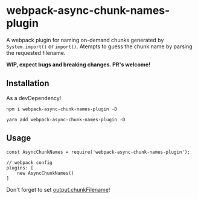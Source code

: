 # webpack-async-chunk-names-plugin

A webpack plugin for naming on-demand chunks generated by `System.import()` or `import()`. Atempts to guess the chunk
name by parsing the requested filename.

**WIP, expect bugs and breaking changes. PR's welcome!**

## Installation

As a devDependency!
```
npm i webpack-async-chunk-names-plugin -D
```
```
yarn add webpack-async-chunk-names-plugin -D
```

## Usage

```
const AsyncChunkNames = require('webpack-async-chunk-names-plugin');

// webpack config
plugins: [
    new AsyncChunkNames()
]
```

Don't forget to set [output.chunkFilename](https://webpack.js.org/configuration/output/#output-chunkfilename)!
